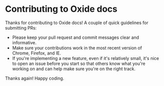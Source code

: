 # Contributing to Oxide docs

Thanks for contributing to Oxide docs! A couple of quick guidelines for submitting PRs:

- Please keep your pull request and commit messages clear and informative.
- Make sure your contributions work in the most recent version of Chrome, Firefox, and IE.
- If you're implementing a new feature, even if it's relatively small, it's nice to open an issue before you start so that others know what you're working on and can help make sure you're on the right track.

Thanks again! Happy coding.
